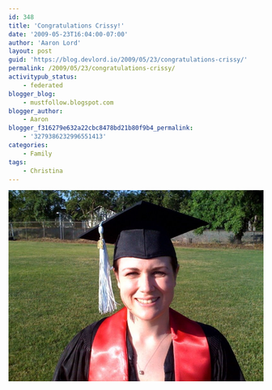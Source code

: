 ```yaml
---
id: 348
title: 'Congratulations Crissy!'
date: '2009-05-23T16:04:00-07:00'
author: 'Aaron Lord'
layout: post
guid: 'https://blog.devlord.io/2009/05/23/congratulations-crissy/'
permalink: /2009/05/23/congratulations-crissy/
activitypub_status:
    - federated
blogger_blog:
    - mustfollow.blogspot.com
blogger_author:
    - Aaron
blogger_f316279e632a22cbc8478bd21b80f9b4_permalink:
    - '3279386232996551413'
categories:
    - Family
tags:
    - Christina
---
```


![A young woman in a cap and gown on graduation day](/assets/img/2011/10/photo-792709.jpg)